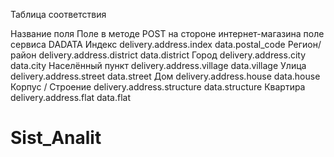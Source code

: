 Таблица соответствия

Название поля	Поле в методе POST на стороне интернет-магазина	поле сервиса DADATA
Индекс	delivery.address.index	data.postal_code
Регион/ район	delivery.address.district	data.district
Город	delivery.address.city	data.city
Населённый пункт	delivery.address.village	data.village
Улица	delivery.address.street	data.street
Дом	delivery.address.house	data.house
Корпус / Строение	delivery.address.structure	data.structure
Квартира	delivery.address.flat	data.flat

# Sist_Analit
